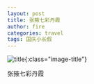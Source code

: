 ```yaml
---
layout: post
title: 张掖七彩丹霞
author: fire
categories: travel 
tags: 国庆小长假
---
```


![title](http://image.sideproject.cn/title/title_201.jpg){:class="image-title"}

张掖七彩丹霞